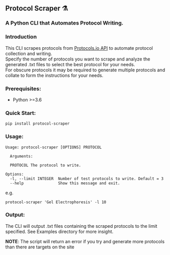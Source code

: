 ## Protocol Scraper ⚗️  
### A Python CLI that Automates Protocol Writing.

### Introduction  
This CLI scrapes protocols from [Protocols.io API](https://apidoc.protocols.io/) to automate protocol collection and writing.  
Specify the number of protocols you want to scrape and analyze the generated .txt files to select the best protocol for your needs.  
For obscure protocols it may be required to generate multiple protocols and collate to form the instructions for your needs.  

### Prerequisites:
* Python >=3.6  

### Quick Start:
```
pip install protocol-scraper
```

### Usage:
```
Usage: protocol-scraper [OPTIONS] PROTOCOL

  Arguments:

  PROTOCOL The protocol to write.

Options:
  -l, --limit INTEGER  Number of test protocols to write. Default = 3
  --help               Show this message and exit.
```
e.g.
```
protocol-scraper 'Gel Electrophoresis' -l 10
```

### Output:
The CLI will output .txt files containing the scraped protocols to the limit specified.
See Examples directory for more insight.  

**NOTE**: The script will return an error if you try and generate more protocols than there are targets on the site
